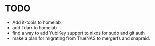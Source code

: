 # TODO

- Add it-tools to homelab
- add Tdarr to homelab
- find a way to add YubiKey support to nixos for sudo and git auth
- make a plan for migrating from TrueNAS to mergerfs and snapraid.
